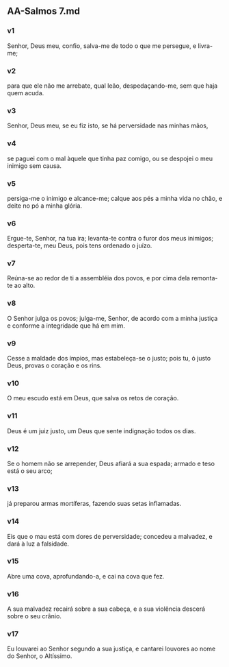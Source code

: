 ## AA-Salmos 7.md
### v1
 Senhor, Deus meu, confio, salva-me de todo o que me persegue, e livra-me;
### v2
 para que ele não me arrebate, qual leão, despedaçando-me, sem que haja quem acuda.
### v3
 Senhor, Deus meu, se eu fiz isto, se há perversidade nas minhas mãos,
### v4
 se paguei com o mal àquele que tinha paz comigo, ou se despojei o meu inimigo sem causa.
### v5
 persiga-me o inimigo e alcance-me; calque aos pés a minha vida no chão, e deite no pó a minha glória.
### v6
 Ergue-te, Senhor, na tua ira; levanta-te contra o furor dos meus inimigos; desperta-te, meu Deus, pois tens ordenado o juízo.
### v7
 Reúna-se ao redor de ti a assembléia dos povos, e por cima dela remonta-te ao alto.
### v8
 O Senhor julga os povos; julga-me, Senhor, de acordo com a minha justiça e conforme a integridade que há em mim.
### v9
 Cesse a maldade dos ímpios, mas estabeleça-se o justo; pois tu, ó justo Deus, provas o coração e os rins.
### v10
 O meu escudo está em Deus, que salva os retos de coração.
### v11
 Deus é um juiz justo, um Deus que sente indignação todos os dias.
### v12
 Se o homem não se arrepender, Deus afiará a sua espada; armado e teso está o seu arco;
### v13
 já preparou armas mortíferas, fazendo suas setas inflamadas.
### v14
 Eis que o mau está com dores de perversidade; concedeu a malvadez, e dará à luz a falsidade.
### v15
 Abre uma cova, aprofundando-a, e cai na cova que fez.
### v16
 A sua malvadez recairá sobre a sua cabeça, e a sua violência descerá sobre o seu crânio.
### v17
 Eu louvarei ao Senhor segundo a sua justiça, e cantarei louvores ao nome do Senhor, o Altíssimo.
